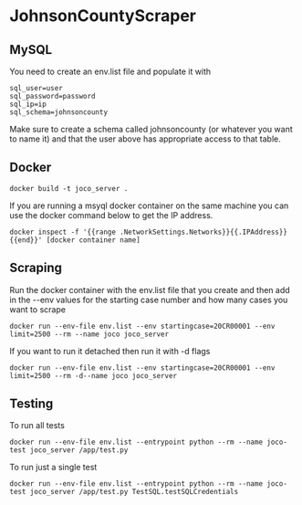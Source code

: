 # JohnsonCountyScraper

## MySQL
You need to create an env.list file and populate it with
```
sql_user=user
sql_password=password
sql_ip=ip
sql_schema=johnsoncounty
```
Make sure to create a schema called johnsoncounty (or whatever you want to name it) and that the user above has appropriate access to that table.

## Docker
```
docker build -t joco_server .
```
If you are running a msyql docker container on the same machine you can use the docker command below to get the IP address.
```
docker inspect -f '{{range .NetworkSettings.Networks}}{{.IPAddress}}{{end}}' [docker container name]
```

## Scraping
Run the docker container with the env.list file that you create and then add in the --env values for the starting case number and how many cases you want to scrape
```
docker run --env-file env.list --env startingcase=20CR00001 --env limit=2500 --rm --name joco joco_server
```
If you want to run it detached then run it with -d flags
```
docker run --env-file env.list --env startingcase=20CR00001 --env limit=2500 --rm -d--name joco joco_server
```
## Testing
To run all tests
```
docker run --env-file env.list --entrypoint python --rm --name joco-test joco_server /app/test.py
```
To run just a single test
```
docker run --env-file env.list --entrypoint python --rm --name joco-test joco_server /app/test.py TestSQL.testSQLCredentials
```